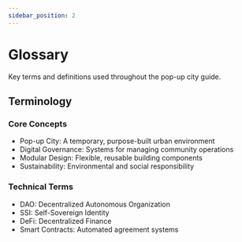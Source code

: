 ```yaml
---
sidebar_position: 2
---
```


# Glossary

Key terms and definitions used throughout the pop-up city guide.

## Terminology

### Core Concepts

- Pop-up City: A temporary, purpose-built urban environment
- Digital Governance: Systems for managing community operations
- Modular Design: Flexible, reusable building components
- Sustainability: Environmental and social responsibility

### Technical Terms

- DAO: Decentralized Autonomous Organization
- SSI: Self-Sovereign Identity
- DeFi: Decentralized Finance
- Smart Contracts: Automated agreement systems
